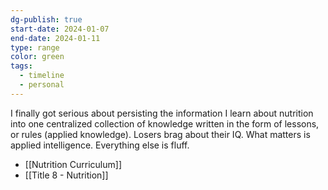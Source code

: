 ```yaml
---
dg-publish: true
start-date: 2024-01-07
end-date: 2024-01-11
type: range
color: green
tags:
  - timeline
  - personal
---
```


I finally got serious about persisting the information I learn about nutrition into one centralized collection of knowledge written in the form of lessons, or rules (applied knowledge). Losers brag about their IQ. What matters is applied intelligence. Everything else is fluff. 

- [[Nutrition Curriculum]]
- [[Title 8 - Nutrition]]
